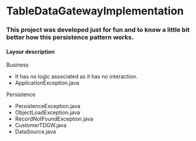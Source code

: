 # TableDataGatewayImplementation

### This project was developed just for fun and to know a little bit better how this persistence pattern works.

#### Layour description

Business
 - It has no logic associated as it has no interaction.
 - ApplicationException.java

Persistence
 - PersistenceException.java
 - ObjectLoadException.java
 - RecordNotFoundException.java
 - CustomerTDGW.java
 - DataSource.java

